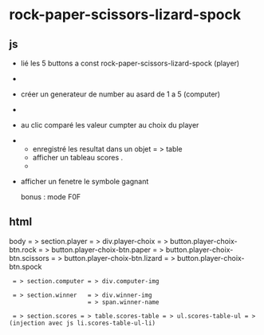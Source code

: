 # rock-paper-scissors-lizard-spock



## js

- lié les 5 buttons a  const rock-paper-scissors-lizard-spock (player)
- 
- créer un generateur de number au asard de 1 a 5 (computer)
- 
- au clic comparé les valeur cumpter au choix du player 
- 
    - enregistré les resultat dans un objet = > table 
    - afficher un tableau scores .
    - 
- afficher un fenetre le symbole gagnant 
  



  bonus :
  mode F0F


## html 

body = > section.player = > div.player-choix = > button.player-choix-btn.rock
                                             = > button.player-choix-btn.paper
                                             = > button.player-choix-btn.scissors
                                             = > button.player-choix-btn.lizard
                                             = > button.player-choix-btn.spock

     = > section.computer = > div.computer-img   

     = > section.winner   = > div.winner-img
                          = > span.winner-name
                          
     = > section.scores = > table.scores-table = > ul.scores-table-ul = > (injection avec js li.scores-table-ul-li)